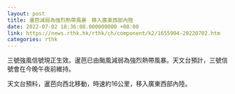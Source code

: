 ```yaml
---
layout: post
title: 暹芭減弱為強烈熱帶風暴　移入廣東西部內陸
date: 2022-07-02 18:36:08.000000000 +08:00
link: https://news.rthk.hk/rthk/ch/component/k2/1655904-20220702.htm
categories: rthk
---
```


三號強風信號現正生效。暹芭已由颱風減弱為強烈熱帶風暴。天文台預計，三號信號會在今晚午夜前維持。
 
天文台預料，暹芭向西北移動，時速約16公里，移入廣東西部內陸。
